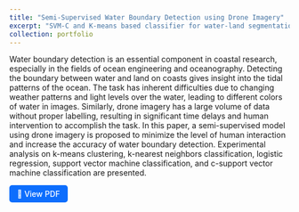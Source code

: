 ```yaml
---
title: "Semi-Supervised Water Boundary Detection using Drone Imagery"
excerpt: "SVM-C and K-means based classifier for water-land segmentation <img src='/images/boundary.png'>"
collection: portfolio
---
```


Water boundary detection is an essential component in coastal research, especially in the fields of ocean engineering and oceanography. Detecting the boundary between water and land on coasts gives insight into the tidal patterns of the ocean. The task has inherent difficulties due to changing weather patterns and light levels over the water, leading to different colors of water in images. Similarly, drone imagery has a large volume of data without proper labelling, resulting in significant time delays and human intervention to accomplish the task. In this paper, a semi-supervised model using drone imagery is proposed to minimize the level of human interaction and increase the accuracy of water boundary detection. Experimental analysis on k-means clustering, k-nearest neighbors classification, logistic regression, support vector machine classification, and c-support vector machine classification are presented. 

<a href="/files/AAI695_Team3_Final_Report.pdf" target="_blank" style="display: inline-block; padding: 0.5em 1em; color: white; background-color: #0d6efd; border-radius: 5px; text-decoration: none; font-weight: 500;">
  📄 View PDF
</a>